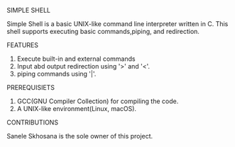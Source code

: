 SIMPLE SHELL

Simple Shell is a basic UNIX-like command line interpreter written in C. This shell supports executing basic commands,piping, and redirection.

FEATURES

1. Execute built-in and external commands
2. Input abd output redirection using '>' and '<'.
3. piping commands using '|'.

PREREQUISIETS

1. GCC(GNU Compiler Collection) for compiling the code.
2. A UNIX-like environment(Linux, macOS).

CONTRIBUTIONS 

Sanele Skhosana  is the sole owner of this project.

